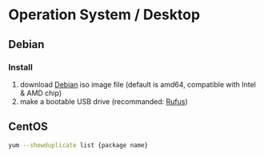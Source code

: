 # Operation System / Desktop

## Debian

### Install

1. download [Debian](https://www.debian.org/distrib/) iso image file (default is amd64, compatible with Intel & AMD chip)
2. make a bootable USB drive (recommanded: [Rufus](https://rufus.ie/en/))


## CentOS

```bash title="list all supported version"
yum --showduplicate list {package name}
```
